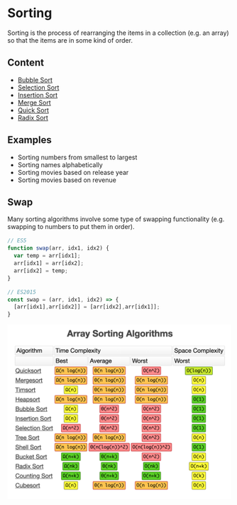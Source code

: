 # Sorting

Sorting is the process of rearranging the items in a collection (e.g. an array) so that the items are in some kind of order.

## Content

* [Bubble Sort](bubble-sort)
* [Selection Sort](selection-sort)
* [Insertion Sort](insertion-sort)
* [Merge Sort](merge-sort)
* [Quick Sort](quick-sort)
* [Radix Sort](radix-sort)

## Examples

* Sorting numbers from smallest to largest
* Sorting names alphabetically
* Sorting movies based on release year
* Sorting movies based on revenue

## Swap

Many sorting algorithms involve some type of swapping functionality (e.g. swapping to numbers to put them in order).

```js
// ES5
function swap(arr, idx1, idx2) {
  var temp = arr[idx1];
  arr[idx1] = arr[idx2];
  arr[idx2] = temp;
}
```

```js
// ES2015
const swap = (arr, idx1, idx2) => {
  [arr[idx1],arr[idx2]] = [arr[idx2],arr[idx1]];
}
```

![Sorting](images/sorting.png)

